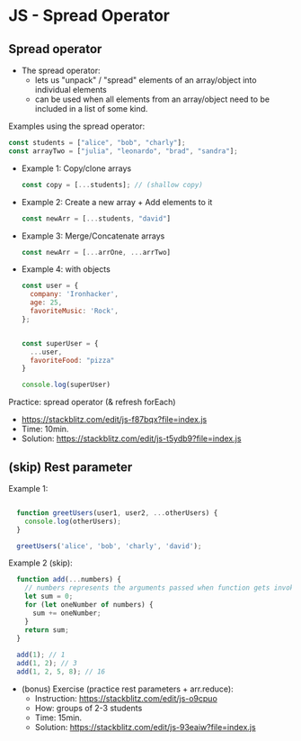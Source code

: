 # JS - Spread Operator

<!--- 

- Status: ready


-->




## Spread operator

- The spread operator:
  - lets us "unpack" / "spread" elements of an array/object into individual elements
  - can be used when all elements from an array/object need to be included in a list of some kind.



Examples using the spread operator:

  ```js
  const students = ["alice", "bob", "charly"];
  const arrayTwo = ["julia", "leonardo", "brad", "sandra"];
  ```


- Example 1: Copy/clone arrays
  
  ```js
  const copy = [...students]; // (shallow copy)
  ```


- Example 2: Create a new array +  Add elements to it
  ```js
  const newArr = [...students, "david"]
  ```


- Example 3: Merge/Concatenate arrays

  ```js
  const newArr = [...arrOne, ...arrTwo]
  ```


- Example 4: with objects

  ```js
  const user = {
    company: 'Ironhacker',
    age: 25,
    favoriteMusic: 'Rock',
  };


  const superUser = {
    ...user,
    favoriteFood: "pizza"
  }

  console.log(superUser)
  ```


Practice: spread operator (& refresh forEach)
- https://stackblitz.com/edit/js-f87bqx?file=index.js
- Time: 10min.
- Solution: https://stackblitz.com/edit/js-t5ydb9?file=index.js





## (skip) Rest parameter


Example 1:

```js

  function greetUsers(user1, user2, ...otherUsers) {
    console.log(otherUsers);
  }

  greetUsers('alice', 'bob', 'charly', 'david');

```


Example 2 (skip):

```js
  function add(...numbers) {
    // numbers represents the arguments passed when function gets invoked
    let sum = 0;
    for (let oneNumber of numbers) {
      sum += oneNumber;
    }
    return sum;
  }
  
  add(1); // 1
  add(1, 2); // 3
  add(1, 2, 5, 8); // 16
```


- (bonus) Exercise (practice rest parameters + arr.reduce): 
  - Instruction: https://stackblitz.com/edit/js-o9cpuo
  - How: groups of 2-3 students
  - Time: 15min.
  - Solution: https://stackblitz.com/edit/js-93eaiw?file=index.js





